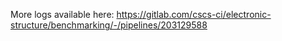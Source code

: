 More logs available here: https://gitlab.com/cscs-ci/electronic-structure/benchmarking/-/pipelines/203129588
